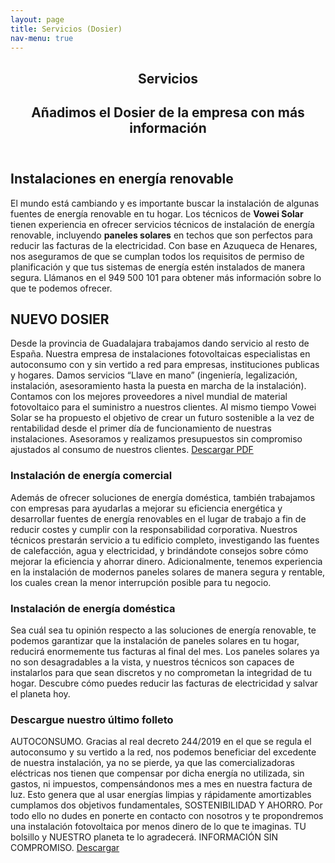 ```yaml
---
layout: page
title: Servicios (Dosier)
nav-menu: true
---
```


<!-- Main -->
<div id="main" class="alt">

<!-- One -->
<section id="one">
	<div class="inner">
		<header class="major">
			<h1>Servicios</h1>
			<h2>Añadimos el Dosier de la empresa con más información</h2>
		</header>

<!-- Content -->
<h2 id="content">Instalaciones en energía renovable</h2>
<p>El mundo está cambiando y es importante buscar la instalación de algunas fuentes de energía renovable en tu hogar. Los técnicos de <strong>Vowei Solar</strong> tienen experiencia en ofrecer servicios técnicos de instalación de energía renovable, incluyendo <strong>paneles solares</strong> en techos que son perfectos para reducir las facturas de la electricidad. Con base en Azuqueca de Henares, nos aseguramos de que se cumplan todos los requisitos de permiso de planificación y que tus sistemas de energía estén instalados de manera segura. Llámanos en el 949 500 101 para obtener más información sobre lo que te podemos ofrecer.</p>

<h2 id="content">NUEVO DOSIER</h2>
<p>Desde la provincia de Guadalajara trabajamos dando servicio al resto de España.
Nuestra empresa de instalaciones fotovoltaicas especialistas en autoconsumo con y sin vertido a red para empresas, instituciones publicas y hogares.
Damos servicios “Llave en mano” (ingeniería, legalización, instalación, asesoramiento hasta la puesta en marcha de la instalación). Contamos con los mejores proveedores a nivel mundial de material fotovoltaico para el suministro a nuestros clientes.
Al mismo tiempo Vowei Solar se ha propuesto el objetivo de crear un futuro sostenible a la vez de rentabilidad desde el primer día de funcionamiento de nuestras instalaciones.
Asesoramos y realizamos presupuestos sin compromiso ajustados al consumo de nuestros clientes.<span class="icon alt fa-download">   <a href="descargas/dosiervowei 21b.pdf" download>Descargar PDF</a></span></p>	

<div class="row">	
	<div class="6u 12u$(small)">
		<h3>Instalación de energía comercial</h3>
		<p>Además de ofrecer soluciones de energía doméstica, también trabajamos con empresas para ayudarlas a mejorar su eficiencia energética y desarrollar fuentes de energía renovables en el lugar de trabajo a fin de reducir costes y cumplir con la responsabilidad corporativa. Nuestros técnicos prestarán servicio a tu edificio completo, investigando las fuentes de calefacción, agua y electricidad, y brindándote consejos sobre cómo mejorar la eficiencia y ahorrar dinero. Adicionalmente, tenemos experiencia en la instalación de modernos paneles solares de manera segura y rentable, los cuales crean la menor interrupción posible para tu negocio.</p>
	</div>
	<div class="6u$ 12u$(small)">
		<h3>Instalación de energía doméstica</h3>
		<p>Sea cuál sea tu opinión respecto a las soluciones de energía renovable, te podemos garantizar que la instalación de paneles solares en tu hogar, reducirá enormemente tus facturas al final del mes. Los paneles solares ya no son desagradables a la vista, y nuestros técnicos son capaces de instalarlos para que sean discretos y no comprometan la integridad de tu hogar. Descubre cómo puedes reducir las facturas de electricidad y salvar el planeta hoy.</p>
	</div>
	<div class="6u$ 12u$(small)">
		<h3>Descargue nuestro último folleto</h3>
		<p>AUTOCONSUMO. 
		Gracias al real decreto 244/2019 en el que se regula el autoconsumo y su vertido a la red, nos podemos beneficiar del excedente de nuestra instalación, ya no se pierde, ya que las comercializadoras eléctricas nos tienen que compensar por dicha energía no utilizada, sin gastos, ni impuestos, compensándonos mes a mes en nuestra factura de luz.
		Esto genera que al usar energías limpias y rápidamente amortizables cumplamos dos objetivos fundamentales, SOSTENIBILIDAD Y AHORRO.
		Por todo ello no dudes en ponerte en contacto con nosotros y te propondremos una instalación fotovoltaica por menos dinero de lo que te imaginas.
		TU bolsillo y NUESTRO planeta te lo agradecerá.
		INFORMACIÓN SIN COMPROMISO.
		<span class="icon alt fa-download">   <a href="descargas/folleto II voweisolar.pdf" download>   Descargar</a></span></p>
	</div>

</div>

</div>
